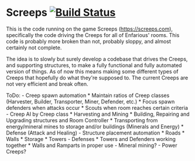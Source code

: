 # Screeps [![Build Status](https://travis-ci.com/enfarious/Screeps.svg?branch=master)](https://travis-ci.com/enfarious/Screeps)

This is the code running on the game Screeps (https://screeps.com), specifically the code driving the Creeps for all of Enfarious' rooms. 
This code is probably more broken than not, probably sloppy, and almost certainly not complete.

The idea is to slowly but surely develop a codebase that drives the Creeps, and supporting structures, to make a fully functional and fully automated version of things. As of now this means making some different types of Creeps that hopefully do what they're supposed to. 
The current Creeps are not very efficient and break often.

ToDo:
	- Creep spawn automation
		* Maintain ratios of Creep classes (Harvester, Builder, Transporter, Miner, Defender, etc.)
		* Focus spawn defenders when attacks occur
		* Scouts when room reaches certain criteria
	- Creep AI by Creep class
		* Harvesting and Mining
		* Building, Repairing and Upgrading structures and Room Controller
		* Transporting from energy/mineral mines to storage and/or buildings (Minerals and Energy)
		* Defense (Attack and Healing)
	- Structure placement automation
		* Roads
		* Walls
		* Storage
		* Towers
	- Defenses
		* Towers and Defenders working together
		* Walls and Ramparts in proper use
	- Mineral mining?
	- Power Creeps?
